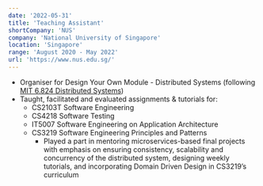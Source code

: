 ```yaml
---
date: '2022-05-31'
title: 'Teaching Assistant'
shortCompany: 'NUS'
company: 'National University of Singapore'
location: 'Singapore'
range: 'August 2020 - May 2022'
url: 'https://www.nus.edu.sg/'
---
```


- Organiser for Design Your Own Module - Distributed Systems (following [MIT 6.824 Distributed Systems](https://pdos.csail.mit.edu/6.824/index.html))
- Taught, facilitated and evaluated assignments & tutorials for:
  - CS2103T Software Engineering
  - CS4218 Software Testing
  - IT5007 Software Engineering on Application Architecture
  - CS3219 Software Engineering Principles and Patterns
    - Played a part in mentoring microservices-based final projects with emphasis on ensuring consistency, scalability and concurrency of the distributed system, designing weekly tutorials, and incorporating Domain Driven Design in CS3219’s curriculum
